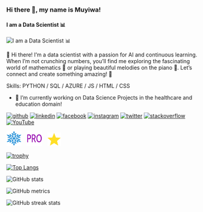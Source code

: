 ### Hi there 👋, my name is Muyiwa!
#### I am a Data Scientist 📊
![I am a Data Scientist 📊](https://th.bing.com/th/id/OIP.zo8I-7YvKDyD05CEXf1SuwHaCS?rs=1&pid=ImgDetMain)

👋 Hi there! I’m a data scientist with a passion for AI and continuous learning. When I’m not crunching numbers, you’ll find me exploring the fascinating world of mathematics 📐 or playing beautiful melodies on the piano 🎹. Let’s connect and create something amazing! 🚀

Skills: PYTHON / SQL / AZURE  / JS / HTML / CSS

- 🔭 I’m currently working on Data Science Projects in the healthcare and education domain! 


[<img src='https://cdn.jsdelivr.net/npm/simple-icons@3.0.1/icons/github.svg' alt='github' height='40'>](https://github.com/muyiwa-obadara)  [<img src='https://cdn.jsdelivr.net/npm/simple-icons@3.0.1/icons/linkedin.svg' alt='linkedin' height='40'>](https://www.linkedin.com/in/muyiwaobadara/)  [<img src='https://cdn.jsdelivr.net/npm/simple-icons@3.0.1/icons/facebook.svg' alt='facebook' height='40'>](https://www.facebook.com/mj.obadara)  [<img src='https://cdn.jsdelivr.net/npm/simple-icons@3.0.1/icons/instagram.svg' alt='instagram' height='40'>](https://www.instagram.com/muyiwa_obadara/)  [<img src='https://cdn.jsdelivr.net/npm/simple-icons@3.0.1/icons/twitter.svg' alt='twitter' height='40'>](https://twitter.com/M_Obadara)  [<img src='https://cdn.jsdelivr.net/npm/simple-icons@3.0.1/icons/stackoverflow.svg' alt='stackoverflow' height='40'>](https://stackoverflow.com/users/12645276)  [<img src='https://cdn.jsdelivr.net/npm/simple-icons@3.0.1/icons/youtube.svg' alt='YouTube' height='40'>](https://www.youtube.com/channel/muyiwaobadara)  

<a href='https://archiveprogram.github.com/'><img src='https://raw.githubusercontent.com/acervenky/animated-github-badges/master/assets/acbadge.gif' width='40' height='40'></a> <a href='https://github.com/pricing'><img src='https://raw.githubusercontent.com/acervenky/animated-github-badges/master/assets/pro.gif' width='40' height='40'></a> <a href='https://stars.github.com/'><img src='https://raw.githubusercontent.com/acervenky/animated-github-badges/master/assets/starbadge.gif' width='35' height='35'></a> 

[![trophy](https://github-profile-trophy.vercel.app/?username=muyiwa-obadara)](https://github.com/ryo-ma/github-profile-trophy)

[![Top Langs](https://github-readme-stats.vercel.app/api/top-langs/?username=muyiwa-obadara)](https://github.com/anuraghazra/github-readme-stats)

![GitHub stats](https://github-readme-stats.vercel.app/api?username=muyiwa-obadara&show_icons=true)  

![GitHub metrics](https://metrics.lecoq.io/muyiwa-obadara)  

![GitHub streak stats](https://streak-stats.demolab.com/?user=muyiwa-obadara)  

